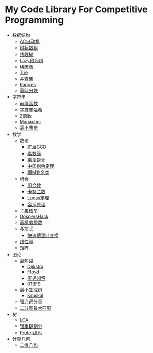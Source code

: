 # My Code Library For Competitive Programming
- 数据结构
	- [AC自动机](https://github.com/hhy3/cp-library/blob/master/include/hy/AC.hpp#L14-L99)
	- [树状数组](https://github.com/hhy3/cp-library/blob/master/include/hy/fenwick_tree.hpp#L10-L50)
	- [线段树](https://github.com/hhy3/cp-library/blob/master/include/hy/segtree.hpp#L10-L47)
	- [Lazy线段树](https://github.com/hhy3/cp-library/blob/master/include/hy/segtree.hpp#L50-L131)
	- [稀疏表](https://github.com/hhy3/cp-library/blob/master/include/hy/sparse_table.hpp#L6-L29)
	- [Trie](https://github.com/hhy3/cp-library/blob/master/include/hy/trie.hpp#L11-L114)
	- [并查集](https://github.com/hhy3/cp-library/blob/master/include/hy/union_find.hpp#L10-L33)
	- [Ranges](https://github.com/hhy3/cp-library/blob/master/include/hy/Ranges.hpp#L9-L27)
  - [莫队分块](https://github.com/hhy3/cp-library/blob/master/include/hy/Mo.hpp#L12-L43)
- 字符串
	- [前缀函数](https://github.com/hhy3/cp-library/blob/master/include/hy/string.hpp#L13-L31)
	- [字符串哈希](https://github.com/hhy3/cp-library/blob/master/include/hy/string.hpp#L24-L33)
	- [Z函数](https://github.com/hhy3/cp-library/blob/master/include/hy/string.hpp#L36-L45)
	- [Manacher](https://github.com/hhy3/cp-library/blob/master/include/hy/string.hpp#L48-L61)
	- [最小表示](https://github.com/hhy3/cp-library/blob/master/include/hy/string.hpp#L64-L77)
- 数学
	- 数论
		- [扩展GCD](https://github.com/hhy3/cp-library/blob/master/include/hy/math.hpp#L122-L130)
		- [素数筛](https://github.com/hhy3/cp-library/blob/master/include/hy/math.hpp#L20)
		- [乘法逆元](https://github.com/hhy3/cp-library/blob/master/include/hy/math.hpp#L46)
		- [中国剩余定理](https://github.com/hhy3/cp-library/blob/master/include/hy/math.hpp#L102)
		- [模M剩余类](https://github.com/hhy3/cp-library/blob/master/include/hy/modint.hpp#L15)
	- 组合
		- [组合数](https://github.com/hhy3/cp-library/blob/master/include/hy/math.hpp#L92-L100)
		- [卡特兰数](https://github.com/hhy3/cp-library/blob/master/include/hy/math.hpp#L102-L108)
		- [Lucas定理](https://github.com/hhy3/cp-library/blob/master/include/hy/math.hpp#L32-L47)
		- [容斥原理](https://github.com/hhy3/cp-library/blob/master/include/hy/math.hpp#L110-L119)
	- [子集枚举](https://github.com/hhy3/cp-library/blob/master/include/hy/math.hpp#L130)
	- [GospersHack](https://github.com/hhy3/cp-library/blob/master/include/hy/math.hpp#L139)
	- [高精度整数](https://github.com/hhy3/cp-library/blob/master/include/hy/bigint.hpp#L20)
	- 多项式
		- [快速傅里叶变换](https://github.com/hhy3/cp-library/blob/master/include/hy/fft.hpp#L11)
	- [线性基](https://github.com/hhy3/cp-library/blob/master/include/hy/linear_bases.hpp#L20)
	- [矩阵](https://github.com/hhy3/cp-library/blob/master/include/hy/matrix.hpp#L19)
- 图论
	- 最短路
		- [Dijkstra](https://github.com/hhy3/cp-library/blob/master/include/hy/shortest_path.hpp#L18-L37)
		- [Floyd](https://github.com/hhy3/cp-library/blob/master/include/hy/shortest_path.hpp#L39-L43)
		- [传递闭包](https://github.com/hhy3/cp-library/blob/master/include/hy/transitive_closure.hpp#L8-L18)
		- [01BFS](https://github.com/hhy3/cp-library/blob/master/include/hy/shortest_path.hpp#L46-L62)
	- 最小生成树
		- [Kruskal](https://github.com/hhy3/cp-library/blob/master/include/hy/MST.hpp#L16-L26)
  - [强连通分量](https://github.com/hhy3/cp-library/blob/master/include/hy/SCC.hpp#L9)
  - [二分图最大匹配](https://github.com/hhy3/cp-library/blob/master/include/hy/hungarian.hpp#L22)
- 树
	- [LCA](https://github.com/hhy3/cp-library/blob/master/include/hy/tree_algos.hpp#L24)
	- [轻重链剖分](https://github.com/hhy3/cp-library/blob/master/include/hy/tree_algos.hpp#L91)
	- [Prufer编码](https://github.com/hhy3/cp-library/blob/master/include/hy/tree_algos.hpp#L156)
- 计算几何
	- [二维凸包](https://github.com/hhy3/cp-library/blob/master/include/hy/geometry.hpp#L131)
